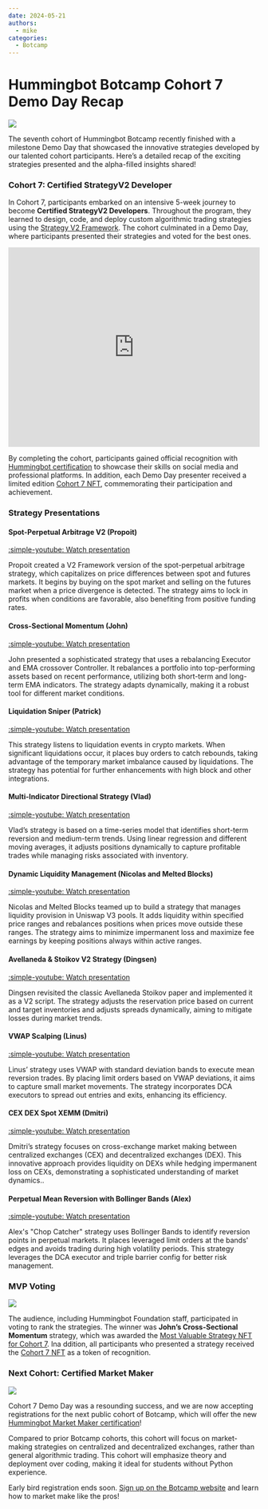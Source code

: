 ```yaml
---
date: 2024-05-21
authors:
  - mike
categories:
  - Botcamp
---
```


# Hummingbot Botcamp Cohort 7 Demo Day Recap

![](cover.png)

The seventh cohort of Hummingbot Botcamp recently finished with a milestone Demo Day that showcased the innovative strategies developed by our talented cohort participants. Here’s a detailed recap of the exciting strategies presented and the alpha-filled insights shared!

<!-- more -->

### Cohort 7: Certified StrategyV2 Developer

In Cohort 7, participants embarked on an intensive 5-week journey to become **Certified StrategyV2 Developers**. Throughout the program, they learned to design, code, and deploy custom algorithmic trading strategies using the [Strategy V2 Framework](./../../../v2-strategies/index.md). The cohort culminated in a Demo Day, where participants presented their strategies and voted for the best ones.

<iframe style="width:100%; min-height:400px;" src="https://www.youtube.com/embed/TAulqoSenmk" frameborder="0" allow="accelerometer; autoplay; encrypted-media; gyroscope; picture-in-picture" allowfullscreen></iframe>

By completing the cohort, participants gained official recognition with [Hummingbot certification](./../../../certification/index.md) to showcase their skills on social media and professional platforms. In addition, each Demo Day presenter received a limited edition [Cohort 7 NFT](https://opensea.io/assets/ethereum/0x59072271620d3528cb6d7565158b11492b25a4e5/1), commemorating their participation and achievement.

### Strategy Presentations

#### Spot-Perpetual Arbitrage V2 (Propoit)

[:simple-youtube: Watch presentation](https://youtu.be/TAulqoSenmk?si=1nttdR48YnOUePjk&t=335)

Propoit created a V2 Framework version of the spot-perpetual arbitrage strategy, which capitalizes on price differences between spot and futures markets. It begins by buying on the spot market and selling on the futures market when a price divergence is detected. The strategy aims to lock in profits when conditions are favorable, also benefiting from positive funding rates.

#### Cross-Sectional Momentum (John)

[:simple-youtube: Watch presentation](https://youtu.be/TAulqoSenmk?si=s6ra_RR0aHUk2UQa&t=615)

John presented a sophisticated strategy that uses a rebalancing Executor and EMA crossover Controller. It rebalances a portfolio into top-performing assets based on recent performance, utilizing both short-term and long-term EMA indicators. The strategy adapts dynamically, making it a robust tool for different market conditions.

#### Liquidation Sniper (Patrick)

[:simple-youtube: Watch presentation](https://youtu.be/TAulqoSenmk?si=56eyGO46CvI0qHPg&t=1225)

This strategy listens to liquidation events in crypto markets. When significant liquidations occur, it places buy orders to catch rebounds, taking advantage of the temporary market imbalance caused by liquidations. The strategy has potential for further enhancements with high block and other integrations.

#### Multi-Indicator Directional Strategy (Vlad)

[:simple-youtube: Watch presentation](https://youtu.be/TAulqoSenmk?si=nq9RQcdCKNVgB2S4&t=1575)

Vlad’s strategy is based on a time-series model that identifies short-term reversion and medium-term trends. Using linear regression and different moving averages, it adjusts positions dynamically to capture profitable trades while managing risks associated with inventory.

#### Dynamic Liquidity Management (Nicolas and Melted Blocks)

[:simple-youtube: Watch presentation](https://youtu.be/TAulqoSenmk?si=wwqp6eIK7OJr9VuA&t=1895)

Nicolas and Melted Blocks teamed up to build a strategy that manages liquidity provision in Uniswap V3 pools. It adds liquidity within specified price ranges and rebalances positions when prices move outside these ranges. The strategy aims to minimize impermanent loss and maximize fee earnings by keeping positions always within active ranges.

#### Avellaneda & Stoikov V2 Strategy (Dingsen)

[:simple-youtube: Watch presentation](https://youtu.be/TAulqoSenmk?si=KSTU4XRo1ZLfyr9M&t=2315)

Dingsen revisited the classic Avellaneda Stoikov paper and implemented it as a V2 script. The strategy adjusts the reservation price based on current and target inventories and adjusts spreads dynamically, aiming to mitigate losses during market trends.

#### VWAP Scalping (Linus)

[:simple-youtube: Watch presentation](https://youtu.be/TAulqoSenmk?si=gMU3PwOSdFF9Lnsq&t=2710)

Linus’ strategy uses VWAP with standard deviation bands to execute mean reversion trades. By placing limit orders based on VWAP deviations, it aims to capture small market movements. The strategy incorporates DCA executors to spread out entries and exits, enhancing its efficiency.

#### CEX DEX Spot XEMM (Dmitri)

[:simple-youtube: Watch presentation](https://youtu.be/TAulqoSenmk?si=GBtkNKxNebh4tPyE&t=2910)

Dmitri’s strategy focuses on cross-exchange market making between centralized exchanges (CEX) and decentralized exchanges (DEX). This innovative approach provides liquidity on DEXs while hedging impermanent loss on CEXs, demonstrating a sophisticated understanding of market dynamics..

#### Perpetual Mean Reversion with Bollinger Bands (Alex)

[:simple-youtube: Watch presentation](https://youtu.be/TAulqoSenmk?si=c-F0ORtB3HMtYQUB&t=3195)

Alex's "Chop Catcher" strategy uses Bollinger Bands to identify reversion points in perpetual markets. It places leveraged limit orders at the bands' edges and avoids trading during high volatility periods. This strategy leverages the DCA executor and triple barrier config for better risk management.

### MVP Voting

![](mvp.png)

The audience, including Hummingbot Foundation staff, participated in voting to rank the strategies. The winner was **John’s Cross-Sectional Momentum** strategy, which was awarded the [Most Valuable Strategy NFT for Cohort 7](https://opensea.io/assets/ethereum/0xaa9b60c14d92ed02da6daaac6c5354402816584b/1). Ina ddition, all participants who presented a strategy received the [Cohort 7 NFT](https://opensea.io/assets/ethereum/0x59072271620d3528cb6d7565158b11492b25a4e5/1) as a token of recognition.

### Next Cohort: Certified Market Maker

![](cohort-9.png)

Cohort 7 Demo Day was a resounding success, and we are now accepting registrations for the next public cohort of Botcamp, which will offer the new [Hummingbot Market Maker certification](/certification/#hummingbot-market-maker)!

Compared to prior Botcamp cohorts, this cohort will focus on market-making strategies on centralized and decentralized exchanges, rather than general algorithmic trading. This cohort will emphasize theory and deployment over coding, making it ideal for students without Python experience.

Early bird registration ends soon. [Sign up on the Botcamp website](https://www.botcamp.xyz/) and learn how to market make like the pros!






